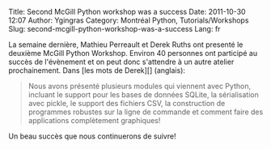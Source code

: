 Title: Second McGill Python workshop was a success
Date: 2011-10-30 12:07
Author: Ygingras
Category: Montréal Python, Tutorials/Workshops
Slug: second-mcgill-python-workshop-was-a-success
Lang: fr

<div>
La semaine dernière, Mathieu Perreault et Derek Ruths ont presenté le
deuxième McGill Python Workshop. Environ 40 personnes ont participé au
succès de l'évènement et on peut donc s'attendre à un autre atelier
prochainement. Dans [les mots de Derek][] (anglais):

> Nous avons présenté plusieurs modules qui viennent avec Python,
> incluant le support pour les bases de données SQLite, la sérialisation
> avec pickle, le support des fichiers CSV, la construction de
> programmes robustes sur la ligne de commande et comment faire des
> applications complètement graphiques!

Un beau succès que nous continuerons de suivre!

</div>

  [les mots de Derek]: http://networkdynamics.org/2011/10/22/workshop-teaches-street-fighting-with-python/
